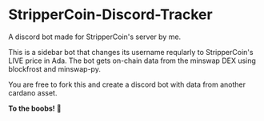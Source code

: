 # StripperCoin-Discord-Tracker
A discord bot made for StripperCoin's server by me.

This is a sidebar bot that changes its username reqularly to StripperCoin's LIVE price in Ada. 
The bot gets on-chain data from the minswap DEX using blockfrost and minswap-py.  		

You are free to fork this and create a discord bot with data from another cardano asset.

**To the boobs! 🚀**
